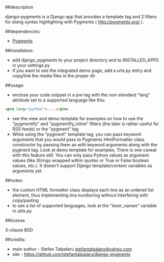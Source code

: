 ##description

django-pygments is a Django app that provides a template tag and 2 filters for doing syntax highlighting with Pygments ( http://pygments.org/ ).

##dependencies:

- [Pygments][1]

##installation:

- add django_pygments to your project directory and to INSTALLED_APPS in your settings.py
- if you want to see the integrated demo page, add a urls.py entry and copy/link the media files in the proper dir

##usage:

- enclose your code snippet in a pre tag with the non-standard "lang" attribute set to a supported language like this:
```html
<pre lang="python">....</pre>
```
- see the view and demo template for examples on how to use the "pygmentify" and "pygmentify_inline" filters (the later is rather useful for RSS feeds) or the "pygment" tag
- While using the "pygment" template tag, you can pass keyword arguments that you would pass to Pygments HtmlFormatter class constructor by passing them as with keyword arguments along with the pygment tag. Look at demo template for examples. There is one caveat with this feature still. You can only pass Python values as argument values (like Strings wrapped within quotes or True or False boolean values, etc.). It doesn't support Django template/context variables as arguments yet.

##notes:

- the custom HTML formatter class displays each line as an ordered list element, thus implementing line numbering without interfering with copy/pasting
- to see a list of supported languages, look at the "lexer_names" variable in utils.py

##license

3-clause BSD

##credits:

- main author - Stefan Talpalaru <stefantalpalaru@yahoo.com>
- site - https://github.com/stefantalpalaru/django-pygments


[1]: http://pygments.org/

